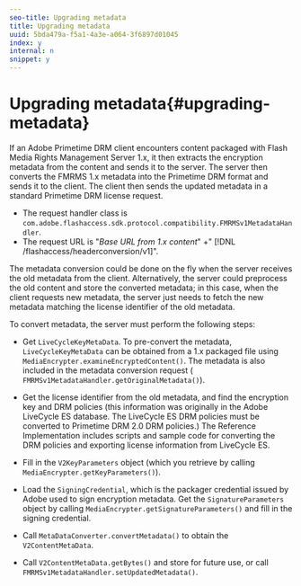 ```yaml
---
seo-title: Upgrading metadata
title: Upgrading metadata
uuid: 5bda479a-f5a1-4a3e-a064-3f6897d01045
index: y
internal: n
snippet: y
---
```


# Upgrading metadata{#upgrading-metadata}

If an Adobe Primetime DRM client encounters content packaged with Flash Media Rights Management Server 1.x, it then extracts the encryption metadata from the content and sends it to the server. The server then converts the FMRMS 1.x metadata into the Primetime DRM format and sends it to the client. The client then sends the updated metadata in a standard Primetime DRM license request.

* The request handler class is `com.adobe.flashaccess.sdk.protocol.compatibility.FMRMSv1MetadataHandler`. 
* The request URL is "*Base URL from 1.x content*" +" [!DNL /flashaccess/headerconversion/v1]".

The metadata conversion could be done on the fly when the server receives the old metadata from the client. Alternatively, the server could preprocess the old content and store the converted metadata; in this case, when the client requests new metadata, the server just needs to fetch the new metadata matching the license identifier of the old metadata.

To convert metadata, the server must perform the following steps:

* Get `LiveCycleKeyMetaData`. To pre-convert the metadata, `LiveCycleKeyMetaData` can be obtained from a 1.x packaged file using `MediaEncrypter.examineEncryptedContent()`. The metadata is also included in the metadata conversion request ( `FMRMSv1MetadataHandler.getOriginalMetadata()`). 

* Get the license identifier from the old metadata, and find the encryption key and DRM policies (this information was originally in the Adobe LiveCycle ES database. The LiveCycle ES DRM policies must be converted to Primetime DRM 2.0 DRM policies.) The Reference Implementation includes scripts and sample code for converting the DRM policies and exporting license information from LiveCycle ES. 
* Fill in the `V2KeyParameters` object (which you retrieve by calling `MediaEncrypter.getKeyParameters()`). 

* Load the `SigningCredential`, which is the packager credential issued by Adobe used to sign encryption metadata. Get the `SignatureParameters` object by calling `MediaEncrypter.getSignatureParameters()` and fill in the signing credential. 

* Call `MetaDataConverter.convertMetadata()` to obtain the `V2ContentMetaData`. 

* Call `V2ContentMetaData.getBytes()` and store for future use, or call `FMRMSv1MetadataHandler.setUpdatedMetadata()`.

